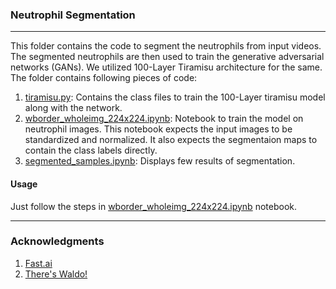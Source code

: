 ### Neutrophil Segmentation
---

This folder contains the code to segment the neutrophils from input videos. The segmented neutrophils are then used to train the generative adversarial networks (GANs). We utilized 100-Layer Tiramisu architecture for the same. The folder contains following pieces of code:

1. [tiramisu.py](https://github.com/quinngroup/Neutrophils/blob/master/segmentation/tiramisu.py): Contains the class files to train the 100-Layer tiramisu model along with the network.
2. [wborder_wholeimg_224x224.ipynb](https://github.com/quinngroup/Neutrophils/blob/master/segmentation/wborder_wholeimg_224x224.ipynb): Notebook to train the model on neutrophil images. This notebook expects the input images to be standardized and normalized. It also expects the segmentaion maps to contain the class labels directly.
3. [segmented_samples.ipynb](https://github.com/quinngroup/Neutrophils/blob/master/segmentation/segmented_samples.ipynb): Displays few results of segmentation.

#### Usage

Just follow the steps in [wborder_wholeimg_224x224.ipynb](https://github.com/quinngroup/Neutrophils/blob/master/segmentation/wborder_wholeimg_224x224.ipynb) notebook.

---
### Acknowledgments
1. [Fast.ai](https://github.com/fastai/courses/blob/master/deeplearning2/tiramisu-keras.ipynb)
2. [There's Waldo!](https://github.com/bckenstler/TheresWaldo)
